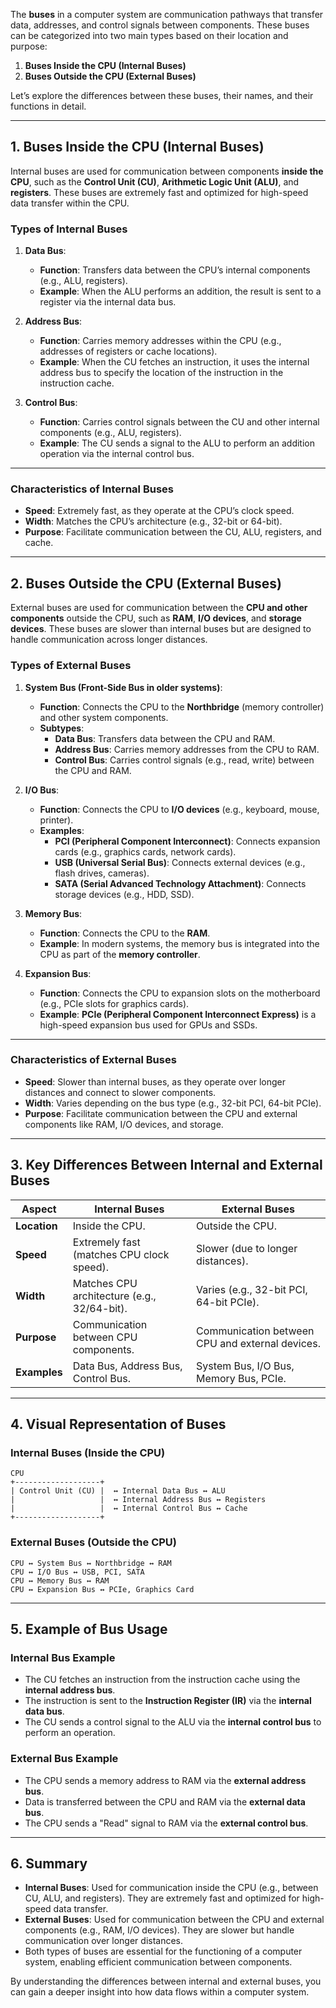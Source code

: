 The **buses** in a computer system are communication pathways that transfer data, addresses, and control signals between components. These buses can be categorized into two main types based on their location and purpose:

1. **Buses Inside the CPU (Internal Buses)**
2. **Buses Outside the CPU (External Buses)**

Let’s explore the differences between these buses, their names, and their functions in detail.

---

## **1. Buses Inside the CPU (Internal Buses)**

Internal buses are used for communication between components **inside the CPU**, such as the **Control Unit (CU)**, **Arithmetic Logic Unit (ALU)**, and **registers**. These buses are extremely fast and optimized for high-speed data transfer within the CPU.

### **Types of Internal Buses**

1. **Data Bus**:

   - **Function**: Transfers data between the CPU’s internal components (e.g., ALU, registers).
   - **Example**: When the ALU performs an addition, the result is sent to a register via the internal data bus.

2. **Address Bus**:

   - **Function**: Carries memory addresses within the CPU (e.g., addresses of registers or cache locations).
   - **Example**: When the CU fetches an instruction, it uses the internal address bus to specify the location of the instruction in the instruction cache.

3. **Control Bus**:
   - **Function**: Carries control signals between the CU and other internal components (e.g., ALU, registers).
   - **Example**: The CU sends a signal to the ALU to perform an addition operation via the internal control bus.

---

### **Characteristics of Internal Buses**

- **Speed**: Extremely fast, as they operate at the CPU’s clock speed.
- **Width**: Matches the CPU’s architecture (e.g., 32-bit or 64-bit).
- **Purpose**: Facilitate communication between the CU, ALU, registers, and cache.

---

## **2. Buses Outside the CPU (External Buses)**

External buses are used for communication between the **CPU and other components** outside the CPU, such as **RAM**, **I/O devices**, and **storage devices**. These buses are slower than internal buses but are designed to handle communication across longer distances.

### **Types of External Buses**

1. **System Bus (Front-Side Bus in older systems)**:

   - **Function**: Connects the CPU to the **Northbridge** (memory controller) and other system components.
   - **Subtypes**:
     - **Data Bus**: Transfers data between the CPU and RAM.
     - **Address Bus**: Carries memory addresses from the CPU to RAM.
     - **Control Bus**: Carries control signals (e.g., read, write) between the CPU and RAM.

2. **I/O Bus**:

   - **Function**: Connects the CPU to **I/O devices** (e.g., keyboard, mouse, printer).
   - **Examples**:
     - **PCI (Peripheral Component Interconnect)**: Connects expansion cards (e.g., graphics cards, network cards).
     - **USB (Universal Serial Bus)**: Connects external devices (e.g., flash drives, cameras).
     - **SATA (Serial Advanced Technology Attachment)**: Connects storage devices (e.g., HDD, SSD).

3. **Memory Bus**:

   - **Function**: Connects the CPU to the **RAM**.
   - **Example**: In modern systems, the memory bus is integrated into the CPU as part of the **memory controller**.

4. **Expansion Bus**:
   - **Function**: Connects the CPU to expansion slots on the motherboard (e.g., PCIe slots for graphics cards).
   - **Example**: **PCIe (Peripheral Component Interconnect Express)** is a high-speed expansion bus used for GPUs and SSDs.

---

### **Characteristics of External Buses**

- **Speed**: Slower than internal buses, as they operate over longer distances and connect to slower components.
- **Width**: Varies depending on the bus type (e.g., 32-bit PCI, 64-bit PCIe).
- **Purpose**: Facilitate communication between the CPU and external components like RAM, I/O devices, and storage.

---

## **3. Key Differences Between Internal and External Buses**

| **Aspect**   | **Internal Buses**                          | **External Buses**                              |
| ------------ | ------------------------------------------- | ----------------------------------------------- |
| **Location** | Inside the CPU.                             | Outside the CPU.                                |
| **Speed**    | Extremely fast (matches CPU clock speed).   | Slower (due to longer distances).               |
| **Width**    | Matches CPU architecture (e.g., 32/64-bit). | Varies (e.g., 32-bit PCI, 64-bit PCIe).         |
| **Purpose**  | Communication between CPU components.       | Communication between CPU and external devices. |
| **Examples** | Data Bus, Address Bus, Control Bus.         | System Bus, I/O Bus, Memory Bus, PCIe.          |

---

## **4. Visual Representation of Buses**

### **Internal Buses (Inside the CPU)**

```
CPU
+-------------------+
| Control Unit (CU) |  ↔ Internal Data Bus ↔ ALU
|                   |  ↔ Internal Address Bus ↔ Registers
|                   |  ↔ Internal Control Bus ↔ Cache
+-------------------+
```

### **External Buses (Outside the CPU)**

```
CPU ↔ System Bus ↔ Northbridge ↔ RAM
CPU ↔ I/O Bus ↔ USB, PCI, SATA
CPU ↔ Memory Bus ↔ RAM
CPU ↔ Expansion Bus ↔ PCIe, Graphics Card
```

---

## **5. Example of Bus Usage**

### **Internal Bus Example**

- The CU fetches an instruction from the instruction cache using the **internal address bus**.
- The instruction is sent to the **Instruction Register (IR)** via the **internal data bus**.
- The CU sends a control signal to the ALU via the **internal control bus** to perform an operation.

### **External Bus Example**

- The CPU sends a memory address to RAM via the **external address bus**.
- Data is transferred between the CPU and RAM via the **external data bus**.
- The CPU sends a "Read" signal to RAM via the **external control bus**.

---

## **6. Summary**

- **Internal Buses**: Used for communication inside the CPU (e.g., between CU, ALU, and registers). They are extremely fast and optimized for high-speed data transfer.
- **External Buses**: Used for communication between the CPU and external components (e.g., RAM, I/O devices). They are slower but handle communication over longer distances.
- Both types of buses are essential for the functioning of a computer system, enabling efficient communication between components.

By understanding the differences between internal and external buses, you can gain a deeper insight into how data flows within a computer system.
